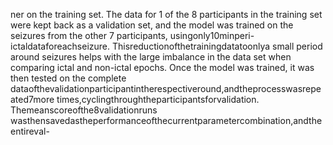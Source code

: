 ner on the training set. The data for 1 of the 8 participants in the training set were kept back
as a validation set, and the model was trained on the seizures from the other 7 participants,
usingonly10minperi-ictaldataforeachseizure. Thisreductionofthetrainingdatatoonlya
small period around seizures helps with the large imbalance in the data set when comparing
ictal and non-ictal epochs. Once the model was trained, it was then tested on the complete
dataofthevalidationparticipantintherespectiveround,andtheprocesswasrepeated7more
times,cyclingthroughtheparticipantsforvalidation. Themeanscoreofthe8validationruns
wasthensavedastheperformanceofthecurrentparametercombination,andtheentireval-